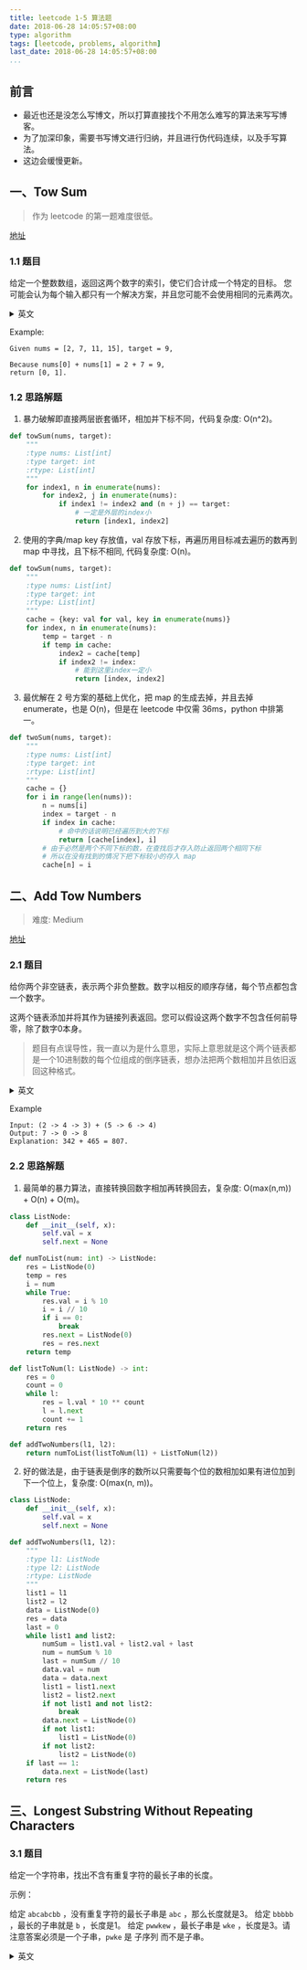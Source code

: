 ```yaml
---
title: leetcode 1-5 算法题
date: 2018-06-28 14:05:57+08:00
type: algorithm
tags: [leetcode, problems, algorithm]
last_date: 2018-06-28 14:05:57+08:00
...
```


## 前言
- 最近也还是没怎么写博文，所以打算直接找个不用怎么难写的算法来写写博客。
- 为了加深印象，需要书写博文进行归纳，并且进行伪代码连续，以及手写算法。
- 这边会缓慢更新。

## 一、Tow Sum

> 作为 leetcode 的第一题难度很低。

[地址](https://leetcode.com/problems/two-sum)

### 1.1 题目

给定一个整数数组，返回这两个数字的索引，使它们合计成一个特定的目标。
您可能会认为每个输入都只有一个解决方案，并且您可能不会使用相同的元素两次。

<details>
<summary>英文</summary>
Given an array of integers, return indices of the two numbers such that they add up to a specific target.

You may assume that each input would have exactly one solution, and you may not use the same element twice.
</details>

Example:
```
Given nums = [2, 7, 11, 15], target = 9,

Because nums[0] + nums[1] = 2 + 7 = 9,
return [0, 1].
```

### 1.2 思路解题
1. 暴力破解即直接两层嵌套循环，相加并下标不同，代码复杂度: O(n^2)。

``` python
def towSum(nums, target):
    """
    :type nums: List[int]
    :type target: int
    :rtype: List[int]
    """
    for index1, n in enumerate(nums):
        for index2, j in enumerate(nums):
            if index1 != index2 and (n + j) == target:
                # 一定是外层的index小
                return [index1, index2]
```

2. 使用的字典/map key 存放值，val 存放下标，再遍历用目标减去遍历的数再到 map 中寻找，且下标不相同, 代码复杂度: O(n)。

``` python
def towSum(nums, target):
    """
    :type nums: List[int]
    :type target: int
    :rtype: List[int]
    """
    cache = {key: val for val, key in enumerate(nums)}
    for index, n in enumerate(nums):
        temp = target - n
        if temp in cache:
            index2 = cache[temp]
            if index2 != index:
                # 能到这里index一定小
                return [index, index2]
```

3. 最优解在 2 号方案的基础上优化，把 map 的生成去掉，并且去掉 enumerate，也是 O(n)，但是在 leetcode 中仅需 36ms，python 中排第一。

``` python
def twoSum(nums, target):
    """
    :type nums: List[int]
    :type target: int
    :rtype: List[int]
    """
    cache = {}
    for i in range(len(nums)):
        n = nums[i]
        index = target - n
        if index in cache:
            # 命中的话说明已经遍历到大的下标
            return [cache[index], i]
        # 由于必然是两个不同下标的数，在查找后才存入防止返回两个相同下标
        # 所以在没有找到的情况下把下标较小的存入 map
        cache[n] = i
```

## 二、Add Tow Numbers

> 难度: Medium

[地址](https://leetcode.com/problems/add-two-numbers)

### 2.1 题目

给你两个非空链表，表示两个非负整数。数字以相反的顺序存储，每个节点都包含一个数字。

这两个链表添加并将其作为链接列表返回。您可以假设这两个数字不包含任何前导零，除了数字0本身。

> 题目有点误导性，我一直以为是什么意思，实际上意思就是这个两个链表都是一个10进制数的每个位组成的倒序链表，想办法把两个数相加并且依旧返回这种格式。

<details>
<summary>英文</summary>
You are given two non-empty linked lists representing two non-negative integers.
The digits are stored in reverse order and each of their nodes contain a single digit.
Add the two numbers and return it as a linked list.
You may assume the two numbers do not contain any leading zero, except the number 0 itself.
</details>

Example
```
Input: (2 -> 4 -> 3) + (5 -> 6 -> 4)
Output: 7 -> 0 -> 8
Explanation: 342 + 465 = 807.
```

### 2.2 思路解题

1. 最简单的暴力算法，直接转换回数字相加再转换回去，复杂度: O(max(n,m)) + O(n) + O(m)。
``` python
class ListNode:
    def __init__(self, x):
        self.val = x
        self.next = None

def numToList(num: int) -> ListNode:
    res = ListNode(0)
    temp = res
    i = num
    while True:
        res.val = i % 10
        i = i // 10
        if i == 0:
            break
        res.next = ListNode(0)
        res = res.next
    return temp

def listToNum(l: ListNode) -> int:
    res = 0
    count = 0
    while l:
        res = l.val * 10 ** count
        l = l.next
        count += 1
    return res

def addTwoNumbers(l1, l2):
    return numToList(listToNum(l1) + ListToNum(l2))
```


2. 好的做法是，由于链表是倒序的数所以只需要每个位的数相加如果有进位加到下一个位上，复杂度: O(max(n, m))。
``` python
class ListNode:
    def __init__(self, x):
        self.val = x
        self.next = None

def addTwoNumbers(l1, l2):
    """
    :type l1: ListNode
    :type l2: ListNode
    :rtype: ListNode
    """
    list1 = l1
    list2 = l2
    data = ListNode(0)
    res = data
    last = 0
    while list1 and list2:
        numSum = list1.val + list2.val + last
        num = numSum % 10
        last = numSum // 10
        data.val = num
        data = data.next
        list1 = list1.next
        list2 = list2.next
        if not list1 and not list2:
            break
        data.next = ListNode(0)
        if not list1:
            list1 = ListNode(0)
        if not list2:
            list2 = ListNode(0)
    if last == 1:
        data.next = ListNode(last)
    return res
```
## 三、Longest Substring Without Repeating Characters

### 3.1 题目

给定一个字符串，找出不含有重复字符的最长子串的长度。

示例：

给定 `abcabcbb` ，没有重复字符的最长子串是 `abc` ，那么长度就是3。
给定 `bbbbb` ，最长的子串就是 `b` ，长度是1。
给定 `pwwkew` ，最长子串是 `wke` ，长度是3。请注意答案必须是一个子串，`pwke` 是 子序列  而不是子串。

<details>
<summary>英文</summary>
Given a string, find the length of the longest substring without repeating characters.

Examples:

Given "abcabcbb", the answer is "abc", which the length is 3.
Given "bbbbb", the answer is "b", with the length of 1.
Given "pwwkew", the answer is "wke", with the length of 3. Note that the answer must be a substring, "pwke" is a subsequence and not a substring.
</details>


